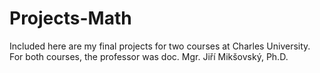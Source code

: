 # Projects-Math

Included here are my final projects for two courses at Charles University. For both courses, the professor was doc. Mgr. Jiří Mikšovský, Ph.D.
